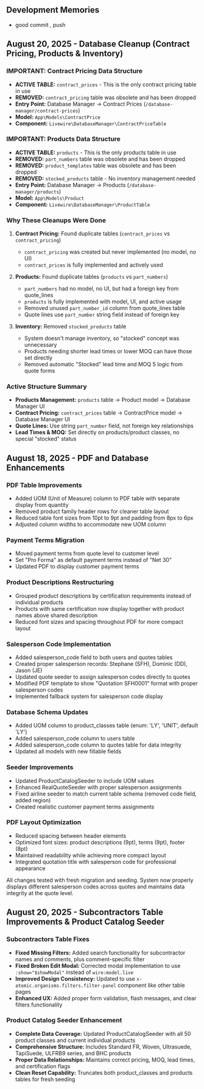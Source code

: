 ## Development Memories

- good commit , push

## August 20, 2025 - Database Cleanup (Contract Pricing, Products & Inventory)

### IMPORTANT: Contract Pricing Data Structure
- **ACTIVE TABLE:** `contract_prices` - This is the only contract pricing table in use
- **REMOVED:** `contract_pricing` table was obsolete and has been dropped
- **Entry Point:** Database Manager → Contract Prices (`/database-manager/contract-prices`)
- **Model:** `App\Models\ContractPrice`
- **Component:** `Livewire\DatabaseManager\ContractPriceTable`

### IMPORTANT: Products Data Structure  
- **ACTIVE TABLE:** `products` - This is the only products table in use
- **REMOVED:** `part_numbers` table was obsolete and has been dropped
- **REMOVED:** `product_templates` table was obsolete and has been dropped
- **REMOVED:** `stocked_products` table - No inventory management needed
- **Entry Point:** Database Manager → Products (`/database-manager/products`)
- **Model:** `App\Models\Product`
- **Component:** `Livewire\DatabaseManager\ProductTable`

### Why These Cleanups Were Done
1. **Contract Pricing:** Found duplicate tables (`contract_prices` vs `contract_pricing`)
   - `contract_pricing` was created but never implemented (no model, no UI)
   - `contract_prices` is fully implemented and actively used

2. **Products:** Found duplicate tables (`products` vs `part_numbers`)
   - `part_numbers` had no model, no UI, but had a foreign key from quote_lines
   - `products` is fully implemented with model, UI, and active usage
   - Removed unused `part_number_id` column from quote_lines table
   - Quote lines use `part_number` string field instead of foreign key

3. **Inventory:** Removed `stocked_products` table
   - System doesn't manage inventory, so "stocked" concept was unnecessary
   - Products needing shorter lead times or lower MOQ can have those set directly
   - Removed automatic "Stocked" lead time and MOQ 5 logic from quote forms

### Active Structure Summary
- **Products Management:** `products` table → Product model → Database Manager UI
- **Contract Pricing:** `contract_prices` table → ContractPrice model → Database Manager UI
- **Quote Lines:** Use string `part_number` field, not foreign key relationships
- **Lead Times & MOQ:** Set directly on products/product classes, no special "stocked" status

## August 18, 2025 - PDF and Database Enhancements

### PDF Table Improvements
- Added UOM (Unit of Measure) column to PDF table with separate display from quantity
- Removed product family header rows for cleaner table layout
- Reduced table font sizes from 10pt to 9pt and padding from 8px to 6px
- Adjusted column widths to accommodate new UOM column

### Payment Terms Migration
- Moved payment terms from quote level to customer level
- Set "Pro Forma" as default payment terms instead of "Net 30"
- Updated PDF to display customer payment terms

### Product Descriptions Restructuring
- Grouped product descriptions by certification requirements instead of individual products
- Products with same certification now display together with product names above shared description
- Reduced font sizes and spacing throughout PDF for more compact layout

### Salesperson Code Implementation
- Added salesperson_code field to both users and quotes tables
- Created proper salesperson records: Stephane (SFH), Dominic (DD), Jason (JE)
- Updated quote seeder to assign salesperson codes directly to quotes
- Modified PDF template to show "Quotation SFH0001" format with proper salesperson codes
- Implemented fallback system for salesperson code display

### Database Schema Updates
- Added UOM column to product_classes table (enum: 'LY', 'UNIT', default 'LY')
- Added salesperson_code column to users table
- Added salesperson_code column to quotes table for data integrity
- Updated all models with new fillable fields

### Seeder Improvements
- Updated ProductCatalogSeeder to include UOM values
- Enhanced RealQuoteSeeder with proper salesperson assignments
- Fixed airline seeder to match current table schema (removed code field, added region)
- Created realistic customer payment terms assignments

### PDF Layout Optimization
- Reduced spacing between header elements
- Optimized font sizes: product descriptions (9pt), terms (9pt), footer (8pt)
- Maintained readability while achieving more compact layout
- Integrated quotation title with salesperson code for professional appearance

All changes tested with fresh migration and seeding. System now properly displays different salesperson codes across quotes and maintains data integrity at the quote level.

## August 20, 2025 - Subcontractors Table Improvements & Product Catalog Seeder

### Subcontractors Table Fixes
- **Fixed Missing Filters:** Added search functionality for subcontractor names and comments, plus comment-specific filter
- **Fixed Broken Edit Modal:** Corrected modal implementation to use `:show="$showModal"` instead of `wire:model.live`
- **Improved Design Consistency:** Updated to use `x-atomic.organisms.filters.filter-panel` component like other table pages
- **Enhanced UX:** Added proper form validation, flash messages, and clear filters functionality

### Product Catalog Seeder Enhancement
- **Complete Data Coverage:** Updated ProductCatalogSeeder with all 50 product classes and current individual products
- **Comprehensive Structure:** Includes Standard FR, Woven, Ultrasuede, TapiSuede, ULFRB9 series, and BHC products
- **Proper Data Relationships:** Maintains correct pricing, MOQ, lead times, and certification flags
- **Clean Reset Capability:** Truncates both product_classes and products tables for fresh seeding